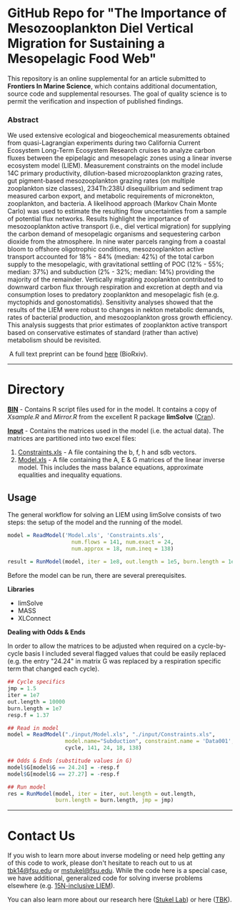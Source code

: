 # GitHub Repo for "The Importance of Mesozooplankton Diel Vertical Migration for Sustaining a Mesopelagic Food Web"

This repository is an online supplemental for an article submitted to **Frontiers In Marine Science**, which contains additional documentation, source code and supplemental resourses. The goal of quality science is to permit the verification and inspection of published findings.

### Abstract
We used extensive ecological and biogeochemical measurements obtained from quasi-Lagrangian experiments during two California Current Ecosystem Long-Term Ecosystem Research cruises to analyze carbon fluxes between the epipelagic and mesopelagic zones using a linear inverse ecosystem model (LIEM). Measurement constraints on the model include 14C primary productivity, dilution-based microzooplankton grazing rates, gut pigment-based mesozooplankton grazing rates (on multiple zooplankton size classes), 234Th:238U disequilibrium and sediment trap measured carbon export, and metabolic requirements of micronekton, zooplankton, and bacteria. A likelihood approach (Markov Chain Monte Carlo) was used to estimate the resulting flow uncertainties from a sample of potential flux networks. Results highlight the importance of mesozooplankton active transport (i.e., diel vertical migration) for supplying the carbon demand of mesopelagic organisms and sequestering carbon dioxide from the atmosphere. In nine water parcels ranging from a coastal bloom to offshore oligotrophic conditions, mesozooplankton active transport accounted for 18% - 84% (median: 42%) of the total carbon supply to the mesopelagic, with gravitational settling of POC (12% - 55%; median: 37%) and subduction (2% - 32%; median: 14%) providing the majority of the remainder. Vertically migrating zooplankton contributed to downward carbon flux through respiration and excretion at depth and via consumption loses to predatory zooplankton and mesopelagic fish (e.g. myctophids and gonostomatids). Sensitivity analyses showed that the results of the LIEM were robust to changes in nekton metabolic demands, rates of bacterial production, and mesozooplankton gross growth efficiency. This analysis suggests that prior estimates of zooplankton active transport based on conservative estimates of standard (rather than active) metabolism should be revisited. 



​		A full text preprint can be found [here](Preprint.pdf) (BioRxiv).

---

# Directory

**[BIN](<https://github.com/tbrycekelly/Inverse_DVM/tree/master/BIN>)** - Contains R script files used for in the model. It contains a copy of *Xsample.R* and *Mirror.R* from the excellent R package **limSolve** ([Cran](<https://cran.r-project.org/web/packages/limSolve/index.html>)). 



**[Input](<https://github.com/tbrycekelly/Inverse_DVM/tree/master/Input>)** - Contains the matrices used in the model (i.e. the actual data). The matrices are partitioned into two excel files:

1. [Constraints.xls](https://github.com/tbrycekelly/Inverse_DVM/blob/master/Input/Constraints.xls) - A file containing the b, f, h and sdb vectors.
2. [Model.xls](https://github.com/tbrycekelly/Inverse_DVM/blob/master/Input/Model.xls) - A file containing the A, E & G matrices of the linear inverse model. This includes the mass balance equations, approximate equalities and inequality equations.



## Usage

The general workflow for solving an LIEM using limSolve consists of two steps: the setup of the model and the running of the model.

```R
model = ReadModel('Model.xls', 'Constraints.xls',
					num.flows = 141, num.exact = 24,
                    num.approx = 18, num.ineq = 138)
                    
result = RunModel(model, iter = 1e8, out.length = 1e5, burn.length = 1e8, jmp = 1.2)
```



Before the model can be run, there are several prerequisites. 

**Libraries**

* limSolve
* MASS
* XLConnect



**Dealing with Odds & Ends**

In order to allow the matrices to be adjusted when required on a cycle-by-cycle basis I included several flagged values that could be easily replaced (e.g. the entry "24.24" in matrix G was replaced by a respiration specific term that changed each cycle). 

```R
## Cycle specifics
jmp = 1.5
iter = 1e7
out.length = 10000
burn.length = 1e7
resp.f = 1.37

## Read in model
model = ReadModel("./input/Model.xls", "./input/Constraints.xls",
                  model.name="Subduction", constraint.name = 'Data001',
                  cycle, 141, 24, 18, 138)

## Odds & Ends (substitude values in G)
model$G[model$G == 24.24] = -resp.f
model$G[model$G == 27.27] = -resp.f

## Run model
res = RunModel(model, iter = iter, out.length = out.length,
               burn.length = burn.length, jmp = jmp)
```

---



# Contact Us

If you wish to learn more about inverse modeling or need help getting any of this code to work, please don't hesitate to reach out to us at tbk14@fsu.edu or mstukel@fsu.edu. While the code here is a special case, we have additional, generalized code for solving inverse problems elsewhere (e.g. [15N-inclusive LIEM](<https://github.com/tbrycekelly/N15-LIM>)).



You can also learn more about our research here ([Stukel Lab](<http://myweb.fsu.edu/mstukel/>)) or here ([TBK](http://about.tkelly.org)).

